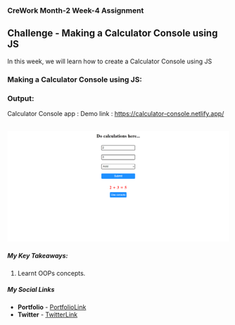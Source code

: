 ### CreWork Month-2 Week-4 Assignment

## Challenge - Making a Calculator Console using JS

In this week, we will learn how to create a Calculator Console using JS


### Making a Calculator Console using JS:


### Output:

Calculator Console app : Demo link :  https://calculator-console.netlify.app/

<br/>

<img src="https://github.com/shanolhere/CreWork/blob/main/week-8/assets/image1.PNG" alt="Page">

<br/>

##### **My Key Takeaways:**

1. Learnt OOPs concepts.



##### **My Social Links**

- **Portfolio**  - [PortfolioLink](https://sabiya.netlify.app/)
- **Twitter** - [TwitterLink](https://twitter.com/nerd_fswd)
